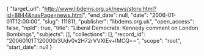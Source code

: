 {
  "target_url": "http://www.libdems.org.uk/news/story.html?id=8844&navPage=news.html", 
  "end_date": null, 
  "date": "2006-01-01T12:00:00", 
  "slug": 111811, 
  "publisher": "libdems.org.uk", 
  "open_access": false, 
  "npld": true, 
  "title": "Liberal Democrats: Kennedy comment on London Bombings", 
  "subjects": [], 
  "collections": [], 
  "record_id": "20060101T120000/3Udv0v2H72rVVXIEv+IMCQ==", 
  "scope": "root", 
  "start_date": null
}

